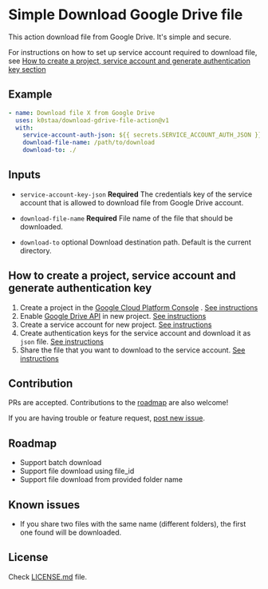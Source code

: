 # Simple Download Google Drive file

This action download file from Google Drive. It's simple and secure.

For instructions on how to set up service account required to download file,
see [How to create a project, service account and generate authentication key section](#How-to-create-a-project,-service-account-and-generate-authentication-key)

## Example

```yaml
- name: Download file X from Google Drive
  uses: k0staa/download-gdrive-file-action@v1
  with:
    service-account-auth-json: ${{ secrets.SERVICE_ACCOUNT_AUTH_JSON }}
    download-file-name: /path/to/download
    download-to: ./
```

## Inputs

- `service-account-key-json` **Required** The credentials key of the service account that is allowed to download file
  from Google Drive account.

- `download-file-name` **Required** File name of the file that should be downloaded.

- `download-to` optional Download destination path. Default is the current directory.

## How to create a project, service account and generate authentication key

1. Create a project in the [Google Cloud Platform Console](https://console.cloud.google.com/)
   . [See instructions](instructions/CREATE_PROJECT.md)
2. Enable [Google Drive API](https://developers.google.com/drive/api/v3/enable-drive-api) in new project. [See instructions](instructions/ENABLE_API.md)
3. Create a service account for new project. [See instructions](instructions/CREATE_SERVICE_ACCOUNT.md)
4. Create authentication keys for the service account and download it as `json` file. [See instructions](instructions/CREATE_AUTH_KEY.md)
5. Share the file that you want to download to the service account. [See instructions](instructions/SHARE_FILE.md)

## Contribution

PRs are accepted. Contributions to the [roadmap](#roadmap) are also welcome!

If you are having trouble or feature
request, [post new issue](https://github.com/k0staa/download-gdrive-file-action/issues/new).

## Roadmap

- Support batch download
- Support file download using file_id
- Support file download from provided folder name

## Known issues

- If you share two files with the same name (different folders), the first one found will be downloaded.

## License

Check [LICENSE.md](LICENSE.md) file.
